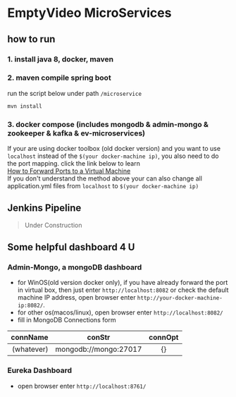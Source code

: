 # EmptyVideo MicroServices
## how to run
### 1. install java 8, docker, maven
### 2. maven compile spring boot
run the script below under path `/microservice`
```bash
mvn install
```
### 3. docker compose (includes mongodb & admin-mongo & zookeeper & kafka & ev-microservices)   
If your are using docker toolbox (old docker version) and you want to use `localhost` instead of the `$(your docker-machine ip)`, you also need to do the port mapping. click the link below to learn    
[How to Forward Ports to a Virtual Machine](https://www.howtogeek.com/122641/how-to-forward-ports-to-a-virtual-machine-and-use-it-as-a-server/)  
If you don't understand the method above your can also change all application.yml files from `localhost` to `$(your docker-machine ip)`
## Jenkins Pipeline
> Under Construction
## Some helpful dashboard 4 U
### Admin-Mongo, a mongoDB dashboard
- for WinOS(old version docker only), if you have already forward the port in virtual box, then just enter `http://localhost:8082` or check the default machine IP address, open browser enter `http://your-docker-machine-ip:8082/`. 
- for other os(macos/linux), open browser enter `http://localhost:8082/`
- fill in MongoDB Connections form  
    
connName | conStr | connOpt
---: | :---: | :---:
(whatever) | mongodb://mongo:27017 | {}
### Eureka Dashboard
- open browser enter `http://localhost:8761/`